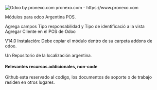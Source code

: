 <img alt="Odoo by pronexo.com" src="https://fotos.subefotos.com/cf6f8e00b019f98f3d4bbb8df0258539o.png" />
pronexo.com - https://www.pronexo.com

Módulos para odoo Argentina POS.

Agrega campos Tipo responsabilidad y Tipo de identificació a la vista Agregar Cliente en el POS de Odoo



V14.0
Instalación: Debe copiar el módulo dentro de su carpeta addons de odoo. 

Un Repositorio de la localización argentina.

#### Relevantes recursos addicionales, non-code
Github esta reservado al codigo, los documentos de soporte o de trabajo residen en otros lugares.

